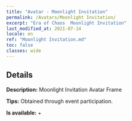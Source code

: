 ```yaml
---
title: "Avatar - Moonlight Invitation"
permalink: /Avatars/Moonlight Invitation/
excerpt: "Era of Chaos  Moonlight Invitation"
last_modified_at: 2021-07-14
locale: en
ref: "Moonlight Invitation.md"
toc: false
classes: wide
---
```

## Details

 **Description:** Moonlight Invitation Avatar Frame 

 **Tips:** Obtained through event participation. 

 **Is available:**  + 

